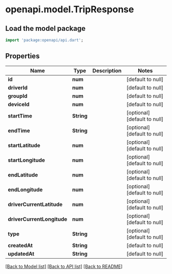 # openapi.model.TripResponse

## Load the model package
```dart
import 'package:openapi/api.dart';
```

## Properties
Name | Type | Description | Notes
------------ | ------------- | ------------- | -------------
**id** | **num** |  | [default to null]
**driverId** | **num** |  | [default to null]
**groupId** | **num** |  | [default to null]
**deviceId** | **num** |  | [default to null]
**startTime** | **String** |  | [optional] [default to null]
**endTime** | **String** |  | [optional] [default to null]
**startLatitude** | **num** |  | [optional] [default to null]
**startLongitude** | **num** |  | [optional] [default to null]
**endLatitude** | **num** |  | [optional] [default to null]
**endLongitude** | **num** |  | [optional] [default to null]
**driverCurrentLatitude** | **num** |  | [optional] [default to null]
**driverCurrentLongitude** | **num** |  | [optional] [default to null]
**type** | **String** |  | [optional] [default to null]
**createdAt** | **String** |  | [default to null]
**updatedAt** | **String** |  | [default to null]

[[Back to Model list]](../README.md#documentation-for-models) [[Back to API list]](../README.md#documentation-for-api-endpoints) [[Back to README]](../README.md)


